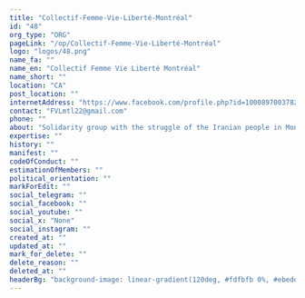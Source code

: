 ```yaml
---
title: "Collectif-Femme-Vie-Liberté-Montréal"
id: "48"
org_type: "ORG"
pageLink: "/op/Collectif-Femme-Vie-Liberté-Montréal"
logo: "logos/48.png"
name_fa: ""
name_en: "Collectif Femme Vie Liberté Montréal"
name_short: ""
location: "CA"
post_location: ""
internetAddress: "https://www.facebook.com/profile.php?id=100089700378254"
contact: "FVLmtl22@gmail.com"
phone: ""
about: "Solidarity group with the struggle of the Iranian people in Montreal."
expertise: ""
history: ""
manifest: ""
codeOfConduct: ""
estimationOfMembers: ""
political_orientation: ""
markForEdit: ""
social_telegram: ""
social_facebook: ""
social_youtube: ""
social_x: "None"
social_instagram: ""
created_at: ""
updated_at: ""
mark_for_delete: ""
delete_reason: ""
deleted_at: ""
headerBg: "background-image: linear-gradient(120deg, #fdfbfb 0%, #ebedee 100%);"
---
```


